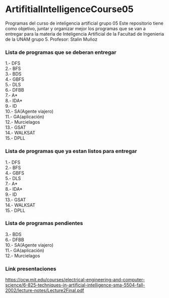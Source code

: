 # ArtifitialIntelligenceCourse05
Programas del curso de inteligencia artificial grupo 05
Este repositorio tiene como objetivo, juntar y organizar mejor los programas que se van a entregar para la materia de Inteligencia Artificial de la Facultad de Ingenieria de la UNAM grupo 5. Profesor: Stalin Muñoz

### Lista de programas que se deberan entregar

1.-  DFS <br />
2.-  BFS <br />
3.-  BDS <br />
4.-  GBFS <br />
5.-  DLS <br />
6.-  DFBB <br />
7.-  A* <br />
8.-  IDA* <br />
9.-  ID <br />
10.- SA(Agente viajero) <br />
11.- GA(aplicación) <br />
12.- Murcielagos <br />
13.- GSAT <br />
14.- WALKSAT <br />
15.- DPLL <br />

### Lista de programas que ya estan listos para entregar

1.-  DFS <br />
2.-  BFS <br />
4.-  GBFS <br />
5.-  DLS <br />
7.-  A* <br />
8.-  IDA* <br />
9.-  ID <br />
13.- GSAT <br />
14.- WALKSAT <br />
15.- DPLL <br />

### Lista de programas pendientes

3.-  BDS <br />
6.-  DFBB <br />
10.- SA(Agente viajero) <br />
11.- GA(aplicación) <br />
12.- Murcielagos <br />

### Link presentaciones
https://ocw.mit.edu/courses/electrical-engineering-and-computer-science/6-825-techniques-in-artificial-intelligence-sma-5504-fall-2002/lecture-notes/Lecture2Final.pdf
